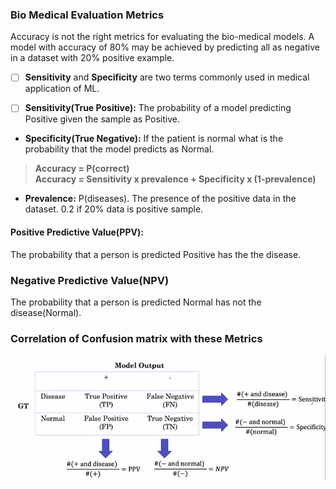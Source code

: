 ### Bio Medical Evaluation Metrics

Accuracy is not the right metrics for evaluating the bio-medical models. A model with accuracy of 80% may be achieved by predicting all as negative in a dataset with 20% positive example.
  
-[ ] **Sensitivity** and **Specificity** are two terms commonly used in medical application of ML. 

-[ ] **Sensitivity(True Positive):** The probability of a model predicting Positive given the sample as Positive.

- **Specificity(True Negative):** If the patient is normal what is the probability that the model predicts as Normal.

> **Accuracy = P(correct)  
>Accuracy = Sensitivity x prevalence + Specificity x (1-prevalence)**  


  
  
- **Prevalence:** P(diseases). The presence of the positive data in the dataset. 0.2 if 20% data is positive sample.

#### **Positive Predictive Value(PPV):** 
The probability that a person is predicted Positive has the the disease.

### **Negative Predictive Value(NPV)**    
The probability that a person is predicted Normal has not the disease(Normal).



  
  
    
    
 
   
        
### Correlation of Confusion matrix with these Metrics
![correlation](/Images/bio_med_evaluation_metric.png)